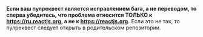 **Если ваш пулреквест является исправлением бага, а не переводом, то сперва убедитесь, что проблема относится ТОЛЬКО к https://ru.reactjs.org, а не к https://reactjs.org.** Если это не так, то пулреквест следует открыть в родительском репозитории.

<!--
Прежде чем создавать пулреквест, пожалуйста, прочтите полностью правила перевода по ссылке ниже и поправьте свой перевод:

https://github.com/reactjs/ru.reactjs.org/blob/master/TRANSLATION.md

ВНИМАНИЕ: 90% переводов страдают от одной и той же проблемы: нагромождения существительных.
Пройдитесь по переводу и поправьте его *сейчас*, чтобы не тратить время на ревью.

<<<<<<< HEAD
Пример «до»: «Объявление переменной и использование её в `if`-выражении это вполне рабочий вариант условного рендеринга.»
Пример «после»: «Нет ничего плохого в том, чтобы объявить переменную и условно рендерить компонент `if`-выражением.»
=======
https://github.com/reactjs/react.dev/blob/main/CONTRIBUTING.md

If your PR references an existing issue, please add the issue number below
>>>>>>> 543c7a0dcaf11e0400a9deb2465190467e272171

Берегите глаголы!
-->
